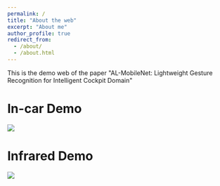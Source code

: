 ```yaml
---
permalink: /
title: "About the web"
excerpt: "About me"
author_profile: true
redirect_from: 
  - /about/
  - /about.html
---
```


This is the demo web of the paper "AL-MobileNet: Lightweight Gesture Recognition for Intelligent Cockpit Domain"

In-car Demo
========

![](../images/20230412_dongchenhang_output.gif)

Infrared Demo
========

![](../images/stream1_20230711_142305_output.gif)
